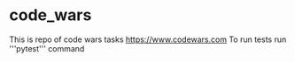 # code_wars
This is repo of code wars tasks https://www.codewars.com
To run tests run '''pytest''' command
